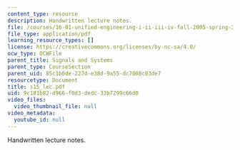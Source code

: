 ```yaml
---
content_type: resource
description: Handwritten lecture notes.
file: /courses/16-01-unified-engineering-i-ii-iii-iv-fall-2005-spring-2006/9c181b82d966f0d3dedc33b7299c66d0_s15_lec.pdf
file_type: application/pdf
learning_resource_types: []
license: https://creativecommons.org/licenses/by-nc-sa/4.0/
ocw_type: OCWFile
parent_title: Signals and Systems
parent_type: CourseSection
parent_uid: 85c1b0de-227d-e38d-9a55-dc7008c03de7
resourcetype: Document
title: s15_lec.pdf
uid: 9c181b82-d966-f0d3-dedc-33b7299c66d0
video_files:
  video_thumbnail_file: null
video_metadata:
  youtube_id: null
---
```

Handwritten lecture notes.